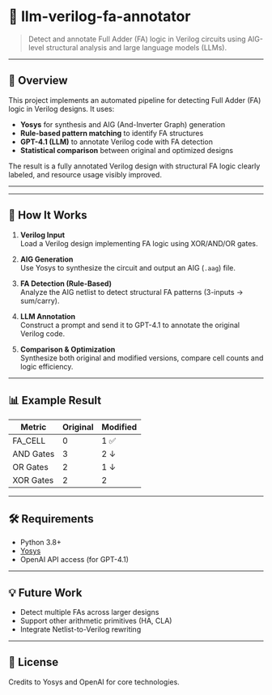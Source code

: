 # 🧠 llm-verilog-fa-annotator

> Detect and annotate Full Adder (FA) logic in Verilog circuits using AIG-level structural analysis and large language models (LLMs).

---

## 📌 Overview

This project implements an automated pipeline for detecting Full Adder (FA) logic in Verilog designs. It uses:

- **Yosys** for synthesis and AIG (And-Inverter Graph) generation
- **Rule-based pattern matching** to identify FA structures
- **GPT-4.1 (LLM)** to annotate Verilog code with FA detection
- **Statistical comparison** between original and optimized designs

The result is a fully annotated Verilog design with structural FA logic clearly labeled, and resource usage visibly improved.

---
---

## 🚀 How It Works

1. **Verilog Input**  
   Load a Verilog design implementing FA logic using XOR/AND/OR gates.

2. **AIG Generation**  
   Use Yosys to synthesize the circuit and output an AIG (`.aag`) file.

3. **FA Detection (Rule-Based)**  
   Analyze the AIG netlist to detect structural FA patterns (3-inputs → sum/carry).

4. **LLM Annotation**  
   Construct a prompt and send it to GPT-4.1 to annotate the original Verilog code.

5. **Comparison & Optimization**  
   Synthesize both original and modified versions, compare cell counts and logic efficiency.

---

## 📊 Example Result

| Metric    | Original | Modified |
|-----------|----------|----------|
| FA_CELL   | 0        | 1 ✅      |
| AND Gates | 3        | 2 ↓      |
| OR Gates  | 2        | 1 ↓      |
| XOR Gates | 2        | 2        |

---

## 🛠️ Requirements

- Python 3.8+
- [Yosys](https://github.com/YosysHQ/yosys)
- OpenAI API access (for GPT-4.1)

---

## 💡 Future Work

- Detect multiple FAs across larger designs
- Support other arithmetic primitives (HA, CLA)
- Integrate Netlist-to-Verilog rewriting

---

## 📜 License
Credits to Yosys and OpenAI for core technologies.
